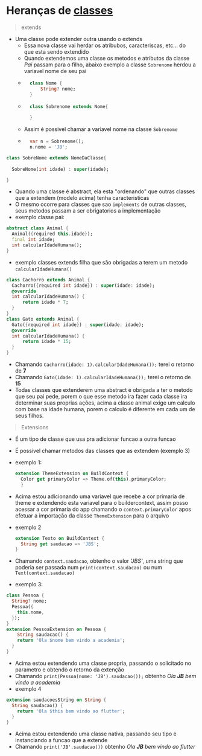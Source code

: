 # Heranças de [classes](Classes.md)

>extends

- Uma classe pode extender outra usando o extends
    - Essa nova classe vai herdar os atribubos, caracteriscas, etc... do que esta sendo extendido
    - Quando extendemos uma classe os metodos e atributos da classe *Pai* passam para o filho, abaixo exemplo a classe ```Sobrenome``` herdou a variavel nome de seu pai
    - ```dart
        class Nome {
            String? nome;
        }
        ```
    - ```dart
        class Sobrenome extends Nome{
        
        }
        ```
    - Assim é possivel chamar a variavel nome na classe ```Sobrenome```
    - ```dart
        var n = Sobrenome();
        n.nome = 'JB';
        ```

```dart
class SobreNome extends NomeDaClasse{
  
  SobreNome(int idade) : super(idade);

}
```

- Quando uma classe é abstract, ela esta "ordenando" que outras classes que a extendem (modelo acima) tenha caracteristicas
- O mesmo ocorre para classes que sao ```implements``` de outras classes, seus metodos passam a ser obrigatorios a implementação
- exemplo classe pai:

```dart
abstract class Animal {
  Animal({required this.idade});
  final int idade;
  int calcularIdadeHumana();
}
```

- exemplo classes extends filha que são obrigadas a terem um metodo ```calcularIdadeHumana()```

```dart
class Cachorro extends Animal {
  Cachorro({required int idade}) : super(idade: idade);
  @override
  int calcularIdadeHumana() {
      return idade * 7;
  }
}
class Gato extends Animal {
  Gato({required int idade}) : super(idade: idade);
  @override
  int calcularIdadeHumana() {
      return idade * 15;
  }
}
```

- Chamando ```Cachorro(idade: 1).calcularIdadeHumana());``` terei o retorno de **7**
- Chamando ```Gato(idade: 1).calcularIdadeHumana());``` terei o retorno de **15**
- Todas classes que extenderem uma abstract é obrigada a ter o metodo que seu pai pede, porem o que esse metodo ira fazer cada classe ira determinar suas proprias ações, acima a classe animal exige um calculo com base na idade humana, porem o calculo é diferente em cada um de seus filhos.

> Extensions

- É um tipo de classe que usa pra adicionar funcao a outra funcao
- É possivel chamar metodos das classes que as extendem (exemplo 3)
- exemplo 1:

  ```dart
  extension ThemeExtension on BuildContext {
    Color get primaryColor => Theme.of(this).primaryColor;
    }
    ```

- Acima estou adicionando uma variavel que recebe a cor primaria de theme e extendendo esta variavel para o buildercontext, assim posso acessar a cor primaria do app chamando o ```context.primaryColor``` apos efetuar a importação da classe ```ThemeExtension``` para o arquivo
- exemplo 2

  ```dart
  extension Texto on BuildContext {
    String get saudacao => 'JBS';
  }
  ```

- Chamando ```context.saudacao```, obtenho o valor *'JBS'*, uma string que poderia ser passada num ```print(context.saudacao)``` ou num ```Text(context.saudacao)```
- exemplo 3:

```dart
class Pessoa {
  String? nome;
  Pessoa({
    this.nome,
  });
}
extension PessoaExtension on Pessoa {
    String saudacao() {
    return 'Ola $nome bem vindo a academia';
  }
}
```

- Acima estou extendendo uma classe propria, passando o solicitado no parametro e obtendo o retorno da extenção
- Chamando ```print(Pessoa(nome: 'JB').saudacao());``` obtenho *Ola **JB** bem vindo a academia*
- exemplo 4

```dart
extension saudacoesString on String {
  String saudacao() {
    return 'Ola $this bem vindo ao flutter';
  }
}
```

- Acima estou extendendo uma classe nativa, passando seu tipo e instanciando a funcao que a extende
- Chamando ```print('JB'.saudacao())``` obtenho *Ola **JB** bem vindo ao flutter*
